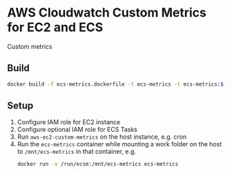 # AWS Cloudwatch Custom Metrics for EC2 and ECS

Custom metrics

## Build

```bash
docker build -f ecs-metrics.dockerfile -t ecs-metrics -t ecs-metrics:$(git log -1 --pretty=%h) .
```

## Setup

1. Configure IAM role for EC2 instance
2. Configure optional IAM role for ECS Tasks
3. Run `aws-ec2-custom-metrics` on the host instance, e.g. cron
4. Run the `ecs-metrics` container while mounting a work folder
   on the host to `/mnt/ecs-metrics` in that container, e.g.
   ```bash
   docker run -v /run/ecsm:/mnt/ecs-metrics ecs-metrics
   ```

